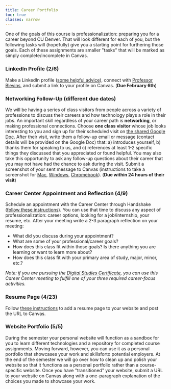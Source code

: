 ```yaml
---
title: Career Portfolio
toc: true
classes: narrow
---
```


One of the goals of this course is professionalization: preparing you for a career beyond CU Denver. That will look different for each of you, but the following tasks will (hopefully) give you a starting point for furthering those goals. Each of these assignments are smaller "tasks" that will be marked as simply complete/incomplete in Canvas.

### LinkedIn Profile (2/6)
Make a LinkedIn profile ([some helpful advice](https://university.linkedin.com/content/dam/university/global/en_US/site/pdf/LinkedIn%20Profile%20Checklist%20-%20College%20Students.pdf)), connect with [Professor Blevins](https://www.linkedin.com/in/cameronblevins/), and submit a link to your profile on Canvas. (**Due February 6th**)

### Networking Follow-Up (different due dates)
We will be having a series of class visitors from people across a variety of professions to discuss their careers and how technology plays a role in their jobs. An important skill regardless of your career path is **networking**, or making professional connections. Choose **one class visitor** whose job looks interesting to you and sign up for their scheduled visit on [the shared Google Doc](https://docs.google.com/document/d/1mVevRuxucNDA8Yffe2rZmkviuZKOsy6PyxPoozBC4O8/edit?usp=sharing). After their visit,  write them a follow-up email or message (contact details will be provided on the Google Doc) that: a) introduces yourself, b) thanks them for speaking to us, and c) references at least 1-2 specific things they discussed that you appreciated or found helpful. You may also take this opportunity to ask any follow-up questions about their career that you may not have had the chance to ask during the visit. Submit a screenshot of your sent message to Canvas (instructions to take a screenshot for [Mac](https://support.apple.com/en-us/HT201361), [Windows](https://support.microsoft.com/en-us/windows/use-snipping-tool-to-capture-screenshots-00246869-1843-655f-f220-97299b865f6b), [Chromebook](https://support.google.com/chromebook/answer/10474268?hl=en)). (**Due within 24 hours of their visit**) 

### Career Center Appointment and Reflection (4/9)
Schedule an appointment with the Career Center through Handshake ([follow these instructions](https://www.ucdenver.edu/lynxconnect/career-center#:~:text=we%20are%20here%20to%20help!)). You can use that time to discuss any aspect of professionalization: career options, looking for a job/internship, your resume, etc. After your meeting write a 2-3 paragraph reflection on your meeting:

* What did you discuss during your appointment?
* What are some of your professional/career goals?
* How does this class fit within those goals? Is there anything you are learning or want to learn more about?
* How does this class fit with your primary area of study, major, minor, etc.? 

*Note: if you are pursuing the [Digital Studies Certificate](https://clas.ucdenver.edu/digital-studies-certificates/), you can use this Career Center meeting to fulfill one of your three required career-focus activities.* 

### Resume Page (4/23)
Follow [these instructions]({{site.baseurl}}/modules/resume-website/) to add a resume page to your website and post the URL to Canvas.

### Website Portfolio (5/5)
During the semester your personal website will function as a sandbox for you to learn different technologies and a repository for completed course assignments. Moving forward, however, you can use it as a personal portfolio that showcases your work and skillsforto potential employers. At the end of the semester we will go over how to clean up and polish your website so that it functions as a personal portfolio rather than a course-specific website. Once you have "transitioned" your website, submit a URL to your website on Canvas along with a one-paragraph explanation of the choices you made to showcase your work.